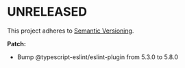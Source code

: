 # UNRELEASED

This project adheres to [Semantic Versioning](http://semver.org/).

**Patch:**
 
-  Bump @typescript-eslint/eslint-plugin from 5.3.0 to 5.8.0

